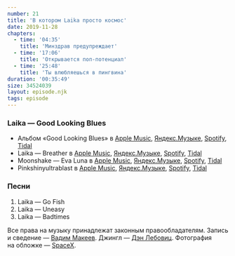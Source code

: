 ```yaml
---
number: 21
title: 'В котором Laika просто космос'
date: 2019-11-28
chapters:
  - time: '04:35'
    title: 'Минздрав предупреждает'
  - time: '17:06'
    title: 'Открывается поп-потенциал'
  - time: '25:48'
    title: 'Ты влюбляешься в пингвина'
duration: '00:35:49'
size: 34524039
layout: episode.njk
tags: episode
---
```


### Laika — Good Looking Blues

- Альбом «Good Looking Blues» в
  [Apple Music](https://music.apple.com/album/3028729),
  [Яндекс.Музыке](https://music.yandex.ru/album/719219),
  [Spotify](https://open.spotify.com/album/3ouVz7kS7MhXKDn8C7qkvb),
  [Tidal](https://tidal.com/browse/album/2204760)
- Laika — Breather в
  [Apple Music](https://music.apple.com/album/7060524?i=7060502),
  [Яндекс.Музыке](https://music.yandex.ru/album/709394/track/6572312),
  [Spotify](https://open.spotify.com/track/3r6SEGPVlAtfrP8WtDD6eV),
  [Tidal](tidal.com/browse/track/2204170)
- Moonshake — Eva Luna в
  [Apple Music](https://music.apple.com/album/251624175),
  [Яндекс.Музыке](https://music.yandex.ru/album/720524),
  [Spotify](https://open.spotify.com/album/0ZItDfsnuLZvNbRryAToZ6),
  [Tidal](https://tidal.com/browse/album/2207058)
- Pinkshinyultrablast в
  [Apple Music](https://music.apple.com/artist/365816959),
  [Яндекс.Музыке](https://music.yandex.ru/artist/3270258),
  [Spotify](https://open.spotify.com/artist/3pJuDuFyP5uxCHDpXPczf4),
  [Tidal](https://tidal.com/browse/artist/6201863)

### Песни

1. Laika — Go Fish
2. Laika — Uneasy
3. Laika — Badtimes

Все права на музыку принадлежат законным правообладателям. Запись и сведение — [Вадим Макеев](https://twitter.com/pepelsbey). Джингл — [Дэн Лебовиц](https://www.youtube.com/channel/UC38A5qHrlc_Zgua7vL4b96w). Фотография на обложке — [SpaceX](https://unsplash.com/photos/VBNb52J8Trk).
